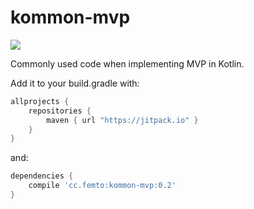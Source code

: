 # kommon-mvp
[![](https://jitpack.io/v/cc.femto/kommon-mvp.svg)](https://jitpack.io/#cc.femto/kommon-mvp)

Commonly used code when implementing MVP in Kotlin.


Add it to your build.gradle with:
```gradle
allprojects {
    repositories {
        maven { url "https://jitpack.io" }
    }
}
```
and:

```gradle
dependencies {
    compile 'cc.femto:kommon-mvp:0.2'
}
```
